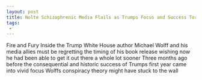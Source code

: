 ```yaml
---
layout: post
title: Nolte Schizophrenic Media Flails as Trumps Focus and Success Torpedo Crazy Claims
tags:
 -
---
```

Fire and Fury Inside the Trump White House author Michael Wolff and his media allies must be regretting the timing of his book release wishing now he had been able to get it out there a whole lot sooner Three months ago before the consequential and historic success of Trumps first year came into vivid focus Wolffs conspiracy theory might have stuck to the wall
